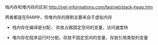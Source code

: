 栈内存和堆内存的区别
http://net-informations.com/faq/net/stack-heap.htm

两者都是在RAM中，但堆内存的限制主要来自于虚拟内存

* 栈内存在编译是分配， 存放占据固定空间的变量，访问速度快

* 堆内存在程序运行时分配，存放不固定空间的变量，存放引用类型的变量